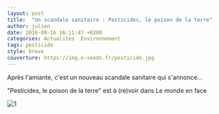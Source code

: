 ```yaml
---
layout: post
title:  "Un scandale sanitaire : Pesticides, le poison de la terre"
author: julien
date: 2016-09-16 16:11:47 +0200
categories: Actualites	Environnement
tags: pesticide
style: breve
couverture: https://img.o-seeds.fr/pesticide.jpg
---
```


Après l'amiante, c'est un nouveau scandale sanitaire qui s'annonce...

"Pesticides, le poison de la terre" est à (re)voir dans Le monde en face 

<!--more-->


![1](https://img.o-seeds.fr/pesticide-2.jpg)
